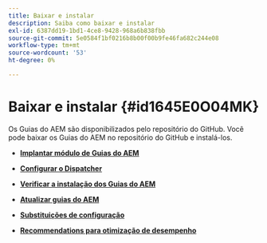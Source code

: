```yaml
---
title: Baixar e instalar
description: Saiba como baixar e instalar
exl-id: 6387dd19-1bd1-4ce8-9428-968a6b838fbb
source-git-commit: 5e0584f1bf0216b8b00f00b9fe46fa682c244e08
workflow-type: tm+mt
source-wordcount: '53'
ht-degree: 0%

---
```


# Baixar e instalar {#id1645E0O04MK}

Os Guias do AEM são disponibilizados pelo repositório do GitHub. Você pode baixar os Guias do AEM no repositório do GitHub e instalá-los.

- **[Implantar módulo de Guias do AEM](download-install-dxml-first-time.md)**

- **[Configurar o Dispatcher](download-install-configure-dispatcher.md)**

- **[Verificar a instalação dos Guias do AEM](download-install-verify-dxml-installation.md)**

- **[Atualizar guias do AEM](download-install-upgrade-dxml.md)**

- **[Substituições de configuração](download-install-additional-config-override.md)**

- **[Recommendations para otimização de desempenho](download-install-recommend-perf-optimiz.md)**

